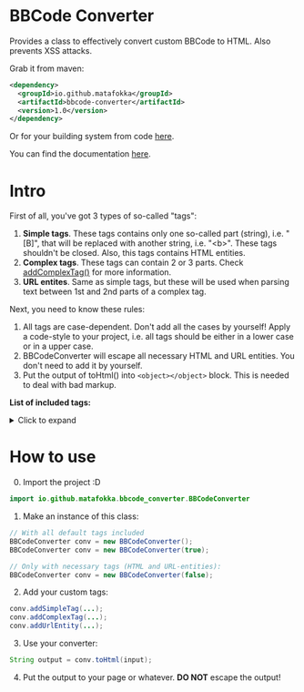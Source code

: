# BBCode Converter
Provides a class to effectively convert custom BBCode to HTML. Also prevents XSS attacks.

Grab it from maven:
```xml
<dependency>
  <groupId>io.github.matafokka</groupId>
  <artifactId>bbcode-converter</artifactId>
  <version>1.0</version>
</dependency>
```

Or for your building system from code [here](https://search.maven.org/artifact/io.github.matafokka/bbcode-converter/1.0/jar).

You can find the documentation [here](https://javadoc.io/doc/io.github.matafokka/bbcode-converter/latest/io/github/matafokka/bbcode_converter/BBCodeConverter.html).

# Intro
First of all, you've got 3 types of so-called "tags":
1. **Simple tags**. These tags contains only one so-called part (string), i.e. "\[B\]", that will be replaced with another string, i.e. "\<b\>". These tags shouldn't be closed. Also, this tags contains HTML entities.
1. **Complex tags**. These tags can contain 2 or 3 parts. Check [addComplexTag()](https://javadoc.io/static/io.github.matafokka/bbcode-converter/1.0/io/github/matafokka/bbcode_converter/BBCodeConverter.html#getComplexTags()) for more information.
1. **URL entites**. Same as simple tags, but these will be used when parsing text between 1st and 2nd parts of a complex tag.

Next, you need to know these rules:
1. All tags are case-dependent. Don't add all the cases by yourself! Apply a code-style to your project, i.e. all tags should be either in a lower case or in a upper case.
1. BBCodeConverter will escape all necessary HTML and URL entities. You don't need to add it by yourself.
1. Put the output of toHtml() into `<object></object>` block. This is needed to deal with bad markup.

**List of included tags:**
<details>
  <summary>Click to expand</summary>

**Tags added anyways**

**Simple tags:**
```
"	=>	&quot;
'	=>	&apos;
<	=>	&lt;
>	=>	&gt;
```

**URL entities:**
```
"	=>	%22
'	=>	%27
;	=>	%3B
<	=>	%3C
>	=>	%3E
```

**Tags added when addDefaultTags = true**

**Simple tags:**
```
[B]	=>	<b>
[/B]	=>	</b>
[I]	=>	<i>
[/I]	=>	</i>
[U]	=>	<u>
[/U]	=>	</u>
[S]	=>	<s>
[/S]	=>	</s>
```

**Complex tags:**
```
[URL="http://		"]		[/URL]
	V		V		  V
<a href="http://	">"		</a>

[URL="https://		"]		[/URL]
	V		V		  V
<a href="https://	">"		</a>

[COLOR="		"]		[/COLOR]
	V		V		  V
<span style="color:	;">		</span>
```
</details>

# How to use
0. Import the project :D
```java
import io.github.matafokka.bbcode_converter.BBCodeConverter
```

1. Make an instance of this class:
```java
// With all default tags included
BBCodeConverter conv = new BBCodeConverter();
BBCodeConverter conv = new BBCodeConverter(true);

// Only with necessary tags (HTML and URL-entities):
BBCodeConverter conv = new BBCodeConverter(false);
````

2. Add your custom tags:
```java
conv.addSimpleTag(...);
conv.addComplexTag(...);
conv.addUrlEntity(...);
```

3. Use your converter:
```java
String output = conv.toHtml(input);
```

4. Put the output to your page or whatever. **DO NOT** escape the output!

